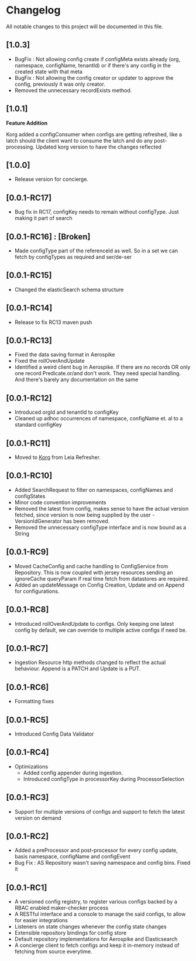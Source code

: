 # Changelog

All notable changes to this project will be documented in this file.

## [1.0.3]

- BugFix : Not allowing config create if configMeta exists already (org, namespace, configName, tenantId) or if there's
  any config in the created state with that meta
- BugFix : Not allowing the config creator or updater to approve the config, previously it was only creator.
- Removed the unnecessary recordExists method.

## [1.0.1]

**Feature Addition**

Korg added a configConsumer when configs are getting refreshed, like a latch should the client want to consume the latch
and do any post-processing.
Updated korg version to have the changes reflected

## [1.0.0]

- Release version for concierge.

## [0.0.1-RC17]

- Bug fix in RC17, configKey needs to remain without configType. Just making it part of search

## [0.0.1-RC16] : [Broken]

- Made configType part of the referenceId as well. So in a set we can fetch by configTypes as required and ser/de-ser

## [0.0.1-RC15]

- Changed the elasticSearch schema structure

## [0.0.1-RC14]

- Release to fix RC13 maven push

## [0.0.1-RC13]

- Fixed the data saving format in Aerospike
- Fixed the rollOverAndUpdate
- Identified a weird client bug in Aerospike. If there are no records OR only one record Predicate.or/and don't work.
  They need special handling. And there's barely any documentation on the same

## [0.0.1-RC12]

- Introduced orgId and tenantId to configKey
- Cleaned up adhoc occurrences of namespace, configName et. al to a standard configKey

## [0.0.1-RC11]

- Moved to [Korg](https://github.com/grookage/korg) from Leia Refresher.

## [0.0.1-RC10]

- Added SearchRequest to filter on namespaces, configNames and configStates
- Minor code convention improvements
- Removed the latest from config, makes sense to have the actual version fetched, since version is now being supplied by
  the user - VersionIdGenerator has been removed.
- Removed the unnecessary configType interface and is now bound as a String

## [0.0.1-RC9]

- Moved CacheConfig and cache handling to ConfigService from Repository. This is now coupled with jersey resources
  sending an ignoreCache queryParam if real time fetch from datastores are required.
- Added an updateMessage on Config Creation, Update and on Append for configurations.

## [0.0.1-RC8]

- Introduced rollOverAndUpdate to configs. Only keeping one latest config by default, we can override to multiple active
  configs if need be.

## [0.0.1-RC7]

- Ingestion Resource http methods changed to reflect the actual behaviour. Append is a PATCH and Update is a PUT.

## [0.0.1-RC6]

- Formatting fixes

## [0.0.1-RC5]

- Introduced Config Data Validator

## [0.0.1-RC4]

- Optimizations
    - Added config appender during ingestion.
    - Introduced configType in processorKey during ProcessorSelection

## [0.0.1-RC3]

- Support for multiple versions of configs and support to fetch the latest version on demand

## [0.0.1-RC2]

- Added a preProcessor and post-processor for every config update, basis namespace, configName and configEvent
- Bug Fix : AS Repository wasn't saving namespace and config bins. Fixed it

## [0.0.1-RC1]

- A versioned config registry, to register various configs backed by a RBAC enabled maker-checker process
- A RESTful interface and a console to manage the said configs, to allow for easier integrations
- Listeners on state changes whenever the config state changes
- Extensible repository bindings for config store
- Default repository implementations for Aerospike and Elasticsearch
- A concierge client to fetch configs and keep it in-memory instead of fetching from source everytime.